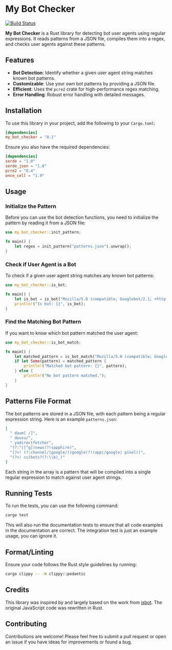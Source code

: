 # My Bot Checker

[![Build Status](https://travis-ci.com/devactivity/my-bot-checker.svg?branch=main)](https://travis-ci.com/devactivity/my-bot-checker)

**My Bot Checker** is a Rust library for detecting bot user agents using regular expressions. It reads patterns from a JSON file, compiles them into a regex, and checks user agents against these patterns.

## Features

- **Bot Detection**: Identify whether a given user agent string matches known bot patterns.
- **Customizable**: Use your own bot patterns by providing a JSON file.
- **Efficient**: Uses the `pcre2` crate for high-performance regex matching.
- **Error Handling**: Robust error handling with detailed messages.

## Installation

To use this library in your project, add the following to your `Cargo.toml`:

```toml
[dependencies]
my_bot_checker = "0.1"
```

Ensure you also have the required dependencies:

```toml
[dependencies]
serde = "1.0"
serde_json = "1.0"
pcre2 = "0.4"
once_cell = "1.9"
```

## Usage
### Initialize the Pattern

Before you can use the bot detection functions, you need to initialize the pattern by reading it from a JSON file:

```rust
use my_bot_checker::init_pattern;

fn main() {
    let regex = init_pattern("patterns.json").unwrap();
}
```

### Check if User Agent is a Bot

To check if a given user agent string matches any known bot patterns:

```rust
use my_bot_checker::is_bot;

fn main() {
    let is_bot = is_bot("Mozilla/5.0 (compatible; Googlebot/2.1; +http://www.google.com/bot.html)", "patterns.json").unwrap();
    println!("Is bot: {}", is_bot);
}
```

### Find the Matching Bot Pattern

If you want to know which bot pattern matched the user agent:

```rust
use my_bot_checker::is_bot_match;

fn main() {
    let matched_pattern = is_bot_match("Mozilla/5.0 (compatible; Googlebot/2.1; +http://www.google.com/bot.html)", "patterns.json").unwrap();
    if let Some(pattern) = matched_pattern {
        println!("Matched bot pattern: {}", pattern);
    } else {
        println!("No bot pattern matched.");
    }
}
```

## Patterns File Format

The bot patterns are stored in a JSON file, with each pattern being a regular expression string. Here is an example `patterns.json`:

```json
[
  " daum[ /]",
  " deusu/",
  " yadirectfetcher",
  "(?:^|[^g])news(?!sapphire)",
  "(?<! (?:channel/|google/))google(?!(app|/google| pixel))",
  "(?<! cu)bots?(?:\\b|_)"
]
```

Each string in the array is a pattern that will be compiled into a single regular expression to match against user agent strings.

## Running Tests

To run the tests, you can use the following command:

```bash
cargo test
```

This will also run the documentation tests to ensure that all code examples in the documentation are correct. The integration test is just an example usage, you can ignore it.

## Format/Linting

Ensure your code follows the Rust style guidelines by running:

```bash
cargo clippy -- -W clippy::pedantic
```

## Credits

This library was inspired by and largely based on the work from [isbot](https://github.com/omrilotan/isbot). The original JavaScript code was rewritten in Rust.

## Contributing

Contributions are welcome! Please feel free to submit a pull request or open an issue if you have ideas for improvements or found a bug.

